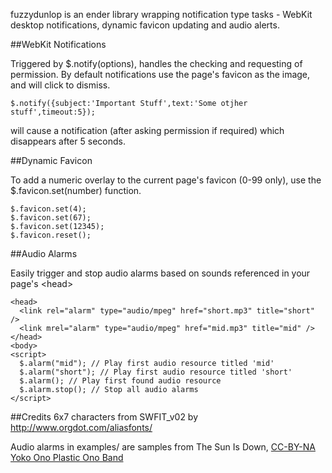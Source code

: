 fuzzydunlop is an ender library wrapping notification type tasks - WebKit desktop notifications, dynamic favicon updating and audio alerts.

##WebKit Notifications

Triggered by $.notify(options), handles the checking and requesting of permission. By default notifications use the page's favicon as the image, and will click to dismiss.

```
$.notify({subject:'Important Stuff',text:'Some otjher stuff',timeout:5});
```

will cause a notification (after asking permission if required) which disappears after 5 seconds.

##Dynamic Favicon

To add a numeric overlay to the current page's favicon (0-99 only), use the $.favicon.set(number) function.

```
$.favicon.set(4);
$.favicon.set(67);
$.favicon.set(12345);
$.favicon.reset();
```

##Audio Alarms

Easily trigger and stop audio alarms based on sounds referenced in your page's &lt;head&gt;

```
<head>
  <link rel="alarm" type="audio/mpeg" href="short.mp3" title="short" />
  <link mrel="alarm" type="audio/mpeg" href="mid.mp3" title="mid" />
</head>
<body>
<script>
  $.alarm("mid"); // Play first audio resource titled 'mid'
  $.alarm("short"); // Play first audio resource titled 'short'
  $.alarm(); // Play first found audio resource
  $.alarm.stop(); // Stop all audio alarms
</script>

```


##Credits
6x7 characters from SWFIT_v02 by http://www.orgdot.com/aliasfonts/

Audio alarms in examples/ are samples from The Sun Is Down, [CC-BY-NA Yoko Ono Plastic Ono Band](http://imaginepeace.com/archives/8310)
